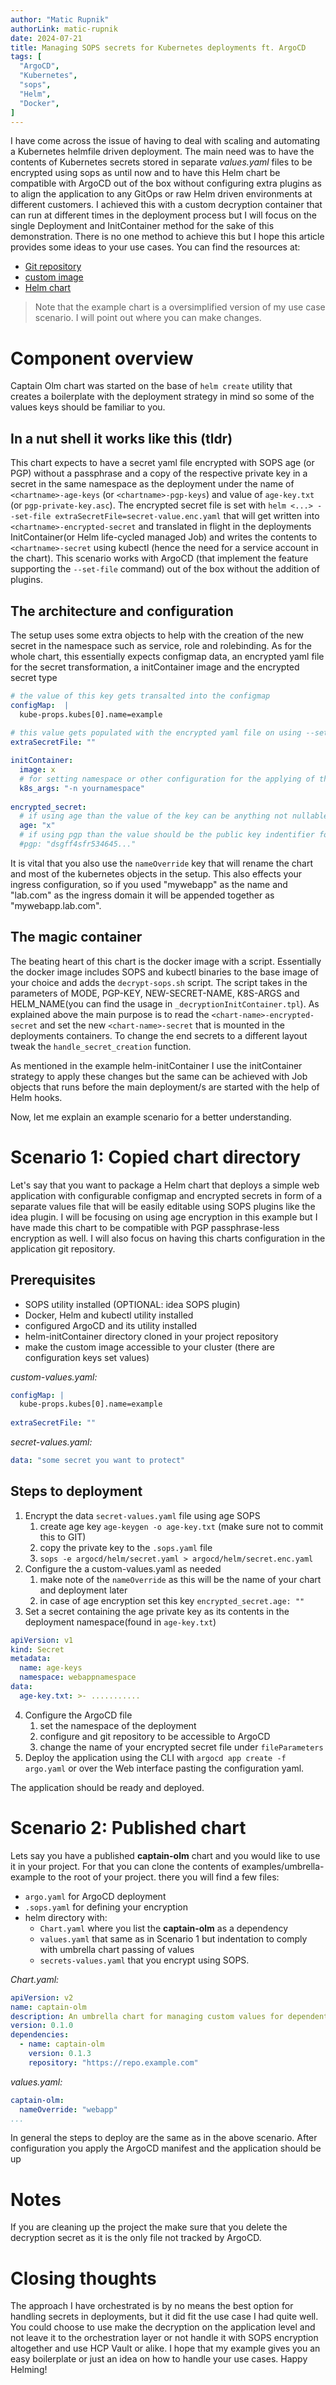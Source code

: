 ```yaml
---
author: "Matic Rupnik"
authorLink: matic-rupnik
date: 2024-07-21    
title: Managing SOPS secrets for Kubernetes deployments ft. ArgoCD
tags: [
  "ArgoCD",
  "Kubernetes",
  "sops",
  "Helm",
  "Docker",
]
---
```


I have come across the issue of having to deal with scaling and automating a Kubernetes helmfile driven deployment. The main need was to have the contents of Kubernetes secrets stored in separate _values.yaml_ files to be encrypted using sops as until now and to have this Helm chart be compatible with ArgoCD out of the box without configuring extra plugins as to align the application to any GitOps or raw Helm driven environments at different customers. I achieved this with a custom decryption container that can run at different times in the deployment process but I will focus on the single Deployment and InitContainer method for the sake of this demonstration. There is no one method to achieve this but I hope this article provides some ideas to your use cases.
You can find the resources at:
- [Git repository](https://github.com/mrupnikm/Captain-Olm)
- [custom image](https://hub.docker.com/repository/docker/mrupnikm/olm-chart-sops-decryption/)
- [Helm chart](../../charts/olm-chart/)
            
> Note that the example chart is a oversimplified version of my use case scenario. I will point out where you can make changes.

# Component overview
Captain Olm chart was started on the base of `helm create` utility that creates a boilerplate with the deployment strategy in mind so some of the values keys should be familiar to you.

## In a nut shell it works like this (tldr)
This chart expects to have a secret yaml file encrypted with SOPS age (or PGP) without a passphrase and a copy of the respective private key in a secret in the same namespace as the deployment under the name of `<chartname>-age-keys` (or  `<chartname>-pgp-keys`) and value of `age-key.txt` (or `pgp-private-key.asc`). The encrypted secret file is set with `helm <...> --set-file extraSecretFile=secret-value.enc.yaml` that will get written into `<chartname>-encrypted-secret` and translated in flight in the deployments InitContainer(or Helm life-cycled managed Job) and writes the contents to `<chartname>-secret` using kubectl (hence the need for a service account in the chart). This scenario works with ArgoCD (that implement the feature supporting the `--set-file` command) out of the box without the addition of plugins.

## The architecture and configuration
The setup uses some extra objects to help with the creation of the new secret in the namespace such as service, role and rolebinding. As for the whole chart, this essentially expects configmap data, an encrypted yaml file for the secret transformation, a initContainer image and the encrypted secret type

```yaml
# the value of this key gets transalted into the configmap 
configMap:  |
  kube-props.kubes[0].name=example
  
# this value gets populated with the encrypted yaml file on using --set-file flag so it should always be empty 
extraSecretFile: ""

initContainer:  
  image: x  
  # for setting namespace or other configuration for the applying of the secret
  k8s_args: "-n yournamespace"
  
encrypted_secret:  
  # if using age than the value of the key can be anything not nullable 
  age: "x"
  # if using pgp than the value should be the public key indentifier for the keychain
  #pgp: "dsgff4sfr534645..."  

```

It is vital that you also use the `nameOverride` key that will rename the chart and most of the kubernetes objects in the setup. This also effects your ingress configuration, so if you used "mywebapp" as the name and "lab.com" as the ingress domain it will be appended together as "mywebapp.lab.com".

## The magic container
The beating heart of this chart is the docker image with a script. Essentially the docker image includes SOPS and kubectl binaries to the base image of your choice and adds the `decrypt-sops.sh` script. The script takes in the parameters of MODE, PGP-KEY, NEW-SECRET-NAME, K8S-ARGS and HELM_NAME(you can find the usage in `_decryptionInitContainer.tpl`).
As explained above the main purpose is to read the `<chart-name>-encrypted-secret` and set the new `<chart-name>-secret` that is mounted in the deployments containers. To change the end secrets to a different layout tweak the `handle_secret_creation` function.

As mentioned in the example helm-initContainer I use the initContainer strategy to apply these changes but the same can be achieved with Job objects that runs before the main deployment/s are started with the help of Helm hooks.

Now, let me explain an example scenario for a better understanding.

# Scenario 1: Copied chart directory
Let's say that you want to package a Helm chart that deploys a simple web application with configurable configmap and encrypted secrets in form of a separate values file that will be easily editable using SOPS plugins like the idea plugin. I will be focusing on using age encryption in this example but I have made this chart to be compatible with PGP passphrase-less encryption as well. I will also focus on having this charts configuration in the application git repository.

## Prerequisites
- SOPS utility installed (OPTIONAL: idea SOPS plugin)
- Docker, Helm and kubectl utility installed
- configured ArgoCD and its utility installed
- helm-initContainer directory cloned in your project repository
- make the custom image accessible to your cluster (there are configuration keys set values)

_custom-values.yaml:_
```yaml
configMap: |
  kube-props.kubes[0].name=example
  
extraSecretFile: ""
```

_secret-values.yaml:_
```yaml
data: "some secret you want to protect"
```

## Steps to deployment

1.  Encrypt the data `secret-values.yaml` file using age SOPS
    1. create age key `age-keygen -o age-key.txt` (make sure not to commit this to GIT)
    2. copy the private key to the `.sops.yaml` file
    3. `sops -e argocd/helm/secret.yaml > argocd/helm/secret.enc.yaml`
2.  Configure the a custom-values.yaml as needed
    1. make note of the `nameOverride` as this will be the name of your chart and deployment later
    2. in case of age encryption set this key `encrypted_secret.age: ""`
3. Set a secret containing the age private key as its contents in the deployment namespace(found in `age-key.txt`)
```yaml
apiVersion: v1
kind: Secret
metadata:
  name: age-keys
  namespace: webappnamespace
data:
  age-key.txt: >- ...........
```
4.  Configure the ArgoCD file
    1. set the namespace of the deployment
    2. configure and git repository to be accessible to ArgoCD
    3. change the name of your encrypted secret file under `fileParameters`
5.  Deploy the application using the CLI with `argocd app create -f argo.yaml` or over the Web interface pasting the configuration yaml.

The application should be ready and deployed.
# Scenario 2: Published chart
Lets say you have a published **captain-olm** chart and you would like to use it in your project. For that you can clone the contents of examples/umbrella-example to the root of your project.
there you will find a few files:
- `argo.yaml` for ArgoCD deployment
- `.sops.yaml` for defining your encryption
- helm directory with:
    - `Chart.yaml` where you list the **captain-olm** as a dependency
    - `values.yaml` that same as in Scenario 1 but indentation to comply with umbrella chart passing of values
    - `secrets-values.yaml` that you encrypt using SOPS.

_Chart.yaml:_
```yaml
apiVersion: v2  
name: captain-olm  
description: An umbrella chart for managing custom values for dependent charts  
version: 0.1.0  
dependencies:  
  - name: captain-olm  
    version: 0.1.3  
    repository: "https://repo.example.com"
```

_values.yaml:_
```yaml
captain-olm:  
  nameOverride: "webapp"
...
```

In general the steps to deploy are the same as in the above scenario. After configuration you apply the ArgoCD manifest and the application should be up

# Notes
If you are cleaning up the project the make sure that you delete the decryption secret as it is the only file not tracked by ArgoCD.

# Closing thoughts

The approach I have orchestrated is by no means the best option for handling secrets in deployments, but it did fit the use case I had quite well. You could choose to use make the decryption on the application level and not leave it to the orchestration layer or not handle it with SOPS encryption altogether and use HCP Vault or alike. I hope that my example gives you an easy boilerplate or just an idea on how to handle your use cases. Happy Helming!